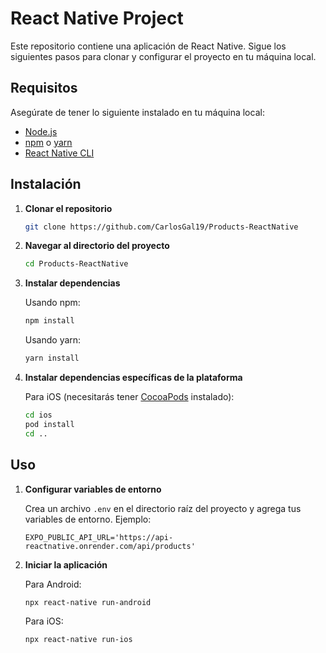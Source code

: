 # React Native Project

Este repositorio contiene una aplicación de React Native. Sigue los siguientes pasos para clonar y configurar el proyecto en tu máquina local.

## Requisitos

Asegúrate de tener lo siguiente instalado en tu máquina local:

- [Node.js](https://nodejs.org/en/download/)
- [npm](https://www.npmjs.com/get-npm) o [yarn](https://yarnpkg.com/getting-started/install)
- [React Native CLI](https://reactnative.dev/docs/environment-setup)

## Instalación

1. **Clonar el repositorio**

    ```sh
    git clone https://github.com/CarlosGal19/Products-ReactNative
    ```

2. **Navegar al directorio del proyecto**

    ```sh
    cd Products-ReactNative
    ```

3. **Instalar dependencias**

    Usando npm:

    ```sh
    npm install
    ```

    Usando yarn:

    ```sh
    yarn install
    ```

4. **Instalar dependencias específicas de la plataforma**

    Para iOS (necesitarás tener [CocoaPods](https://cocoapods.org/) instalado):

    ```sh
    cd ios
    pod install
    cd ..
    ```

## Uso

1. **Configurar variables de entorno**

    Crea un archivo `.env` en el directorio raíz del proyecto y agrega tus variables de entorno. Ejemplo:

    ```env
    EXPO_PUBLIC_API_URL='https://api-reactnative.onrender.com/api/products'
    ```

2. **Iniciar la aplicación**

    Para Android:

    ```sh
    npx react-native run-android
    ```

    Para iOS:

    ```sh
    npx react-native run-ios
    ```
